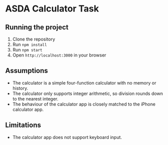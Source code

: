 # ASDA Calculator Task

## Running the project

1. Clone the repository
2. Run `npm install`
3. Run `npm start`
4. Open `http://localhost:3000` in your browser

## Assumptions

- The calculator is a simple four-function calculator with no memory or history.
- The calculator only supports integer arithmetic, so division rounds down to the nearest integer.
- The behaviour of the calculator app is closely matched to the iPhone calculator app.

## Limitations

- The calculator app does not support keyboard input.
